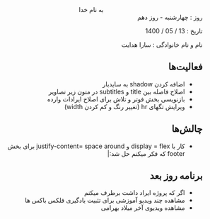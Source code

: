 <div dir="rtl" align="center">
به نام خدا
</div>
<div dir="rtl" align="right">
روز : چهارشنبه - روز دهم

تاریخ : 13 / 05 / 1400

نام و نام خانوادگی : سارا هدایت

## فعالیت‌ها
* اضافه کردن shadow به سایدبار
* اصلاح فاصله بین title  و subtitles در متون زیر تصاویر
* بازنویسی بخش فوتر و تلاش برای اصلاح ایرادات وارده
* ویرایش تگهای hr (تغییر رنگ و کم کردن width)

## چالش‌ها
* کار با display = flex  و justify-content= space around برای بخش footer که فکر میکنم حل شد:|

## برنامه روز بعد
* اگر که پروژه ایراد داشت برطرف میکنم
* مشاهده چند ویدیو آموزشی برای تثبیت یادگیری فلکس باکس ها
* مشاهده ویدیوی آخر میلاد بهرامی

</div>